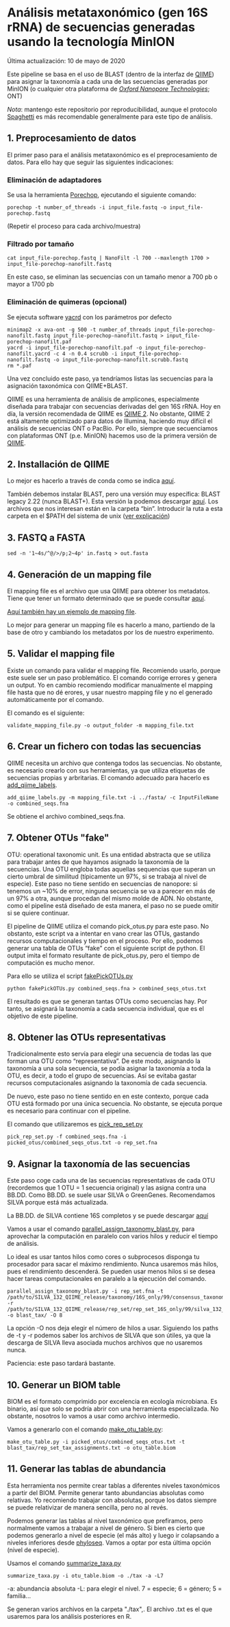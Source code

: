 # Análisis metataxonómico (gen 16S rRNA) de secuencias generadas usando la tecnología MinION

Última actualización: 10 de mayo de 2020

Este pipeline se basa en el uso de BLAST (dentro de la interfaz de [QIIME](http://qiime.org/)) para asignar la taxonomía a cada una de las secuencias generadas por MinION (o cualquier otra plataforma de *[Oxford Nanopore Technologies](https://nanoporetech.com/)*; ONT)

*Nota*: mantengo este repositorio por reproducibilidad, aunque el protocolo [Spaghetti](https://github.com/adlape95/Spaghetti) es más recomendable generalmente para este tipo de análisis.

## 1. Preprocesamiento de datos

El primer paso para el análisis metataxonómico es el preprocesamiento de datos. Para ello hay que seguir las siguientes indicaciones:

### Eliminación de adaptadores

Se usa la herramienta [Porechop](https://github.com/rrwick/Porechop), ejecutando el siguiente comando:

```{bash}
porechop -t number_of_threads -i input_file.fastq -o input_file-porechop.fastq
```

(Repetir el proceso para cada archivo/muestra)

### Filtrado por tamaño

```{bash}
cat input_file-porechop.fastq | NanoFilt -l 700 --maxlength 1700 > input_file-porechop-nanofilt.fastq
```

En este caso, se eliminan las secuencias con un tamaño menor a 700 pb o mayor a 1700 pb

### Eliminación de quimeras (opcional)

Se ejecuta software [yacrd](https://github.com/natir/yacrd) con los parámetros por defecto

```{bash}
minimap2 -x ava-ont -g 500 -t number_of_threads input_file-porechop-nanofilt.fastq input_file-porechop-nanofilt.fastq > input_file-porechop-nanofilt.paf
yacrd -i input_file-porechop-nanofilt.paf -o input_file-porechop-nanofilt.yacrd -c 4 -n 0.4 scrubb -i input_file-porechop-nanofilt.fastq -o input_file-porechop-nanofilt.scrubb.fastq
rm *.paf
```

Una vez concluido este paso, ya tendríamos listas las secuencias para la asignación taxonómica con QIIME+BLAST.

QIIME es una herramienta de análisis de amplicones, especialmente diseñada para trabajar con secuencias derivadas del gen 16S rRNA. Hoy en día, la versión recomendada de QIIME es [QIIME 2](https://qiime2.org/). No obstante, QIIME 2 está altamente optimizado para datos de Illumina, haciendo muy difícil el análisis de secuencias ONT o PacBio. Por ello, siempre que secuenciamos con plataformas ONT (p.e. MinION) hacemos uso de la primera versión de [QIIME](http://qiime.org/).

## 2. Installación de QIIME

Lo mejor es hacerlo a través de conda como se indica [aquí](http://qiime.org/install/install.html).

También debemos instalar BLAST, pero una versión muy específica: BLAST legacy 2.22 (nunca BLAST+). Esta versión la podemos descargar [aquí](ftp://ftp.ncbi.nlm.nih.gov/blast/executables/legacy.NOTSUPPORTED/2.2.22/). Los archivos que nos interesan están en la carpeta “bin”. Introducir la ruta a esta carpeta en el $PATH del sistema de unix ([ver explicación](https://askubuntu.com/questions/60218/how-to-add-a-directory-to-the-path))

## 3. FASTQ a FASTA

```{bash}
sed -n '1~4s/^@/>/p;2~4p' in.fastq > out.fasta 
```

## 4. Generación de un mapping file

El mapping file es el archivo que usa QIIME para obtener los metadatos. Tiene que tener un formato determinado que se puede consultar [aquí](http://qiime.org/documentation/file_formats.html).

[Aquí también hay un ejemplo de mapping file](http://qiime.org/_static/Examples/File_Formats/Example_Mapping_File.txt).

Lo mejor para generar un mapping file es hacerlo a mano, partiendo de la base de otro y cambiando los metadatos por los de nuestro experimento.

## 5. Validar el mapping file

Existe un comando para validar el mapping file. Recomiendo usarlo, porque este suele ser un paso problemático. El comando corrige errores y genera un output. Yo en cambio recomiendo modificar manualmente el mapping file hasta que no dé erores, y usar nuestro mapping file y no el generado automáticamente por el comando.

El comando es el siguiente:

```{bash}
validate_mapping_file.py -o output_folder -m mapping_file.txt
```

## 6. Crear un fichero con todas las secuencias

QIIME necesita un archivo que contenga todos las secuencias. No obstante, es necesario crearlo con sus herramientas, ya que utiliza etiquetas de secuencias propias y arbritarias. El comando adecuado para hacerlo es [add_qiime_labels](http://qiime.org/scripts/add_qiime_labels.html).

```{bash}
add_qiime_labels.py -m mapping_file.txt -i ../fasta/ -c InputFileName -o combined_seqs.fna
```

Se obtiene el archivo combined_seqs.fna.

## 7. Obtener OTUs "fake"

OTU: operational taxonomic unit. Es una entidad abstracta que se utiliza para trabajar antes de que hayamos asignado la taxonomía de la secuencias. Una OTU engloba todas aquellas sequencias que superan un cierto umbral de similitud (típicamente un 97%, si se trabaja al nivel de especie). Este paso no tiene sentido en secuencias de nanopore: si tenemos un ~10% de error, ninguna secuencia se va a parecer en más de un 97% a otra, aunque procedan del mismo molde de ADN. No obstante, como el pipeline está diseñado de esta manera, el paso no se puede omitir si se quiere continuar.

El pipeline de QIIME utiliza el comando pick_otus.py para este paso. No obstanto, este script va a intentar en vano crear las OTUs, gastando recursos computacionales y tiempo en el proceso. Por ello, podemos generar una tabla de OTUs “fake” con el siguiente script de python. El output imita el formato resultante de pick_otus.py, pero el tiempo de computación es mucho menor.

Para ello se utiliza el script [fakePickOTUs.py](https://github.com/adlape95/ONT-16S-BLAST-and-QIIME/blob/main/fakePickOTUs.py)

```{bash}
python fakePickOTUs.py combined_seqs.fna > combined_seqs_otus.txt
```

El resultado es que se generan tantas OTUs como secuencias hay. Por tanto, se asignará la taxonomía a cada secuencia individual, que es el objetivo de este pipeline.

## 8. Obtener las OTUs representativas

Tradicionalmente esto servía para elegir una secuencia de todas las que forman una OTU como “representativa”. De este modo, asignando la taxonomía a una sola secuencia, se podía asignar la taxonomía a toda la OTU, es decir, a todo el grupo de secuencias. Así se evitaba gastar recursos computacionales asignando la taxonomía de cada secuencia.

De nuevo, este paso no tiene sentido en en este contexto, porque cada OTU está formado por una única secuencia. No obstante, se ejecuta porque es necesario para continuar con el pipeline.

El comando que utilizaremos es [pick_rep_set.py](http://qiime.org/scripts/pick_rep_set.html)

```{bash}
pick_rep_set.py -f combined_seqs.fna -i picked_otus/combined_seqs_otus.txt -o rep_set.fna
```

## 9. Asignar la taxonomía de las secuencias

Este paso coge cada una de las secuencias representativas de cada OTU (recordemos que 1 OTU = 1 secuencia original) y las asigna contra una BB.DD. Como BB.DD. se suele usar SILVA o GreenGenes. Recomendamos SILVA porque está más actualizada.

La BB.DD. de SILVA contiene 16S completos y se puede descargar [aquí](https://www.arb-silva.de/documentation/release-132/)

Vamos a usar el comando [parallel_assign_taxonomy_blast.py](http://qiime.org/scripts/parallel_assign_taxonomy_blast.html), para aprovechar la computación en paralelo con varios hilos y reducir el tiempo de análisis.

Lo ideal es usar tantos hilos como cores o subprocesos disponga tu procesador para sacar el máximo rendimiento. Nunca usaremos más hilos, pues el rendimiento descenderá. Se pueden usar menos hilos si se desea hacer tareas computacionales en paralelo a la ejecución del comando.

```{bash}
parallel_assign_taxonomy_blast.py -i rep_set.fna -t /path/to/SILVA_132_QIIME_release/taxonomy/16S_only/99/consensus_taxonomy_7_levels.txt -r /path/to/SILVA_132_QIIME_release/rep_set/rep_set_16S_only/99/silva_132_99_16S.fna -o blast_tax/ -O 8
```

La opción -O nos deja elegir el número de hilos a usar. Siguiendo los paths de -t y -r podemos saber los archivos de SILVA que son útiles, ya que la descarga de SILVA lleva asociada muchos archivos que no usaremos nunca.

Paciencia: este paso tardará bastante.

## 10. Generar un BIOM table

BIOM es el formato comprimido por excelencia en ecología microbiana. Es binario, así que solo se podría abrir con una herramienta especializada. No obstante, nosotros lo vamos a usar como archivo intermedio.

Vamos a generarlo con el comando [make_otu_table.py](http://qiime.org/scripts/make_otu_table.html):

```{bash}
make_otu_table.py -i picked_otus/combined_seqs_otus.txt -t blast_tax/rep_set_tax_assignments.txt -o otu_table.biom
```

## 11. Generar las tablas de abundancia

Esta herramienta nos permite crear tablas a diferentes niveles taxonómicos a partir del BIOM. Permite generar tanto abundancias absolutas como relativas. Yo recomiendo trabajar con absolutas, porque los datos siempre se puede relativizar de manera sencilla, pero no al revés.

Podemos generar las tablas al nivel taxonómico que prefiramos, pero normalmente vamos a trabajar a nivel de género. Si bien es cierto que podemos generarlo a nivel de especie (el más alto) y luego ir colapsando a niveles inferiores desde [phyloseq](https://joey711.github.io/phyloseq/). Vamos a optar por esta última opción (nivel de especie).

Usamos el comando [summarize_taxa.py](http://qiime.org/scripts/summarize_taxa.html)

```{bash}
summarize_taxa.py -i otu_table.biom -o ./tax -a -L7
```

-a: abundancia absoluta -L: para elegir el nivel. 7 = especie; 6 = género; 5 = familia...

Se generan varios archivos en la carpeta "./tax",. El archivo .txt es el que usaremos para los análisis posteriores en R.
